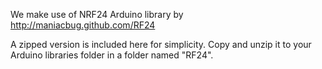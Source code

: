 
We make use of NRF24 Arduino library by http://maniacbug.github.com/RF24

A zipped version is included here for simplicity. Copy and unzip it to your
Arduino libraries folder in a folder named "RF24".



